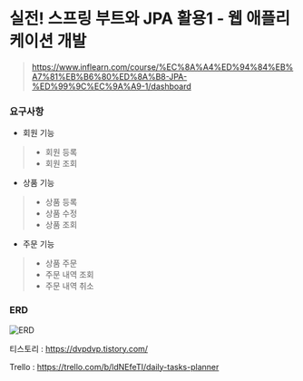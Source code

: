 # 실전! 스프링 부트와 JPA 활용1 - 웹 애플리케이션 개발
> https://www.inflearn.com/course/%EC%8A%A4%ED%94%84%EB%A7%81%EB%B6%80%ED%8A%B8-JPA-%ED%99%9C%EC%9A%A9-1/dashboard

### 요구사항
+ 회원 기능 
> + 회원 등록
> + 회원 조회
+ 상품 기능
> + 상품 등록 
> + 상품 수정
> + 상품 조회
+ 주문 기능 
> + 상품 주문
> + 주문 내역 조회
> + 주문 내역 취소

### ERD
![ERD](https://user-images.githubusercontent.com/79449735/145665866-c1f17131-377e-428b-af7e-5fa093ed0ca3.png)

티스토리 : https://dvpdvp.tistory.com/

Trello : https://trello.com/b/ldNEfeTI/daily-tasks-planner
